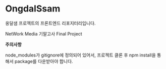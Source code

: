 # OngdalSsam

옹달샘 프로젝트의 프론트엔드 리포지터리입니다.

NetWork Media 기말고사 Final Project

**주의사항**

node_modules가 gitignore에 정의되어 있어서, 프로젝트 클론 후 npm install을 통해서 package를 다운받아야 합니다.


